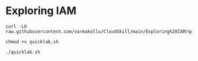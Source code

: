 # Exploring IAM

```
curl -LO raw.githubusercontent.com/varmakollu/CloudSkill/main/Exploring%20IAM/quicklab.sh

chmod +x quicklab.sh

./quicklab.sh

```
